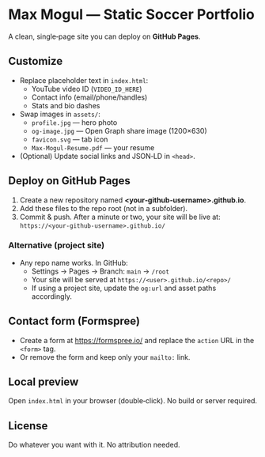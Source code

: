 # Max Mogul — Static Soccer Portfolio

A clean, single‑page site you can deploy on **GitHub Pages**.

## Customize

- Replace placeholder text in `index.html`:
  - YouTube video ID (`VIDEO_ID_HERE`)
  - Contact info (email/phone/handles)
  - Stats and bio dashes
- Swap images in `assets/`:
  - `profile.jpg` — hero photo
  - `og-image.jpg` — Open Graph share image (1200×630)
  - `favicon.svg` — tab icon
  - `Max-Mogul-Resume.pdf` — your resume
- (Optional) Update social links and JSON‑LD in `<head>`.

## Deploy on GitHub Pages

1. Create a new repository named **<your‑github‑username>.github.io**.
2. Add these files to the repo root (not in a subfolder).
3. Commit & push. After a minute or two, your site will be live at:
   `https://<your‑github‑username>.github.io/`

### Alternative (project site)
- Any repo name works. In GitHub:
  - Settings → Pages → Branch: `main` → `/root`
  - Your site will be served at `https://<user>.github.io/<repo>/`
  - If using a project site, update the `og:url` and asset paths accordingly.

## Contact form (Formspree)
- Create a form at https://formspree.io/ and replace the `action` URL in the `<form>` tag.
- Or remove the form and keep only your `mailto:` link.

## Local preview
Open `index.html` in your browser (double‑click). No build or server required.

## License
Do whatever you want with it. No attribution needed.
